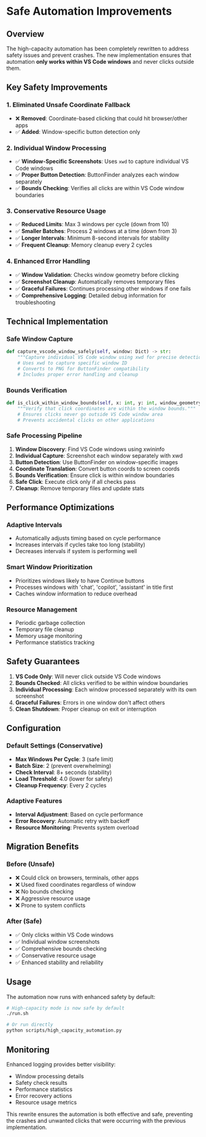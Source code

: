 # Safe Automation Improvements

## Overview
The high-capacity automation has been completely rewritten to address safety issues and prevent crashes. The new implementation ensures that automation **only works within VS Code windows** and never clicks outside them.

## Key Safety Improvements

### 1. **Eliminated Unsafe Coordinate Fallback**
- ❌ **Removed**: Coordinate-based clicking that could hit browser/other apps
- ✅ **Added**: Window-specific button detection only

### 2. **Individual Window Processing**
- ✅ **Window-Specific Screenshots**: Uses `xwd` to capture individual VS Code windows
- ✅ **Proper Button Detection**: ButtonFinder analyzes each window separately
- ✅ **Bounds Checking**: Verifies all clicks are within VS Code window boundaries

### 3. **Conservative Resource Usage**
- ✅ **Reduced Limits**: Max 3 windows per cycle (down from 10)
- ✅ **Smaller Batches**: Process 2 windows at a time (down from 3)
- ✅ **Longer Intervals**: Minimum 8-second intervals for stability
- ✅ **Frequent Cleanup**: Memory cleanup every 2 cycles

### 4. **Enhanced Error Handling**
- ✅ **Window Validation**: Checks window geometry before clicking
- ✅ **Screenshot Cleanup**: Automatically removes temporary files
- ✅ **Graceful Failures**: Continues processing other windows if one fails
- ✅ **Comprehensive Logging**: Detailed debug information for troubleshooting

## Technical Implementation

### Safe Window Capture
```python
def capture_vscode_window_safely(self, window: Dict) -> str:
    """Capture individual VS Code window using xwd for precise detection."""
    # Uses xwd to capture specific window ID
    # Converts to PNG for ButtonFinder compatibility
    # Includes proper error handling and cleanup
```

### Bounds Verification
```python
def is_click_within_window_bounds(self, x: int, y: int, window_geometry: Dict) -> bool:
    """Verify that click coordinates are within the window bounds."""
    # Ensures clicks never go outside VS Code window area
    # Prevents accidental clicks on other applications
```

### Safe Processing Pipeline
1. **Window Discovery**: Find VS Code windows using xwininfo
2. **Individual Capture**: Screenshot each window separately with xwd
3. **Button Detection**: Use ButtonFinder on window-specific images
4. **Coordinate Translation**: Convert button coords to screen coords
5. **Bounds Verification**: Ensure click is within window boundaries
6. **Safe Click**: Execute click only if all checks pass
7. **Cleanup**: Remove temporary files and update stats

## Performance Optimizations

### Adaptive Intervals
- Automatically adjusts timing based on cycle performance
- Increases intervals if cycles take too long (stability)
- Decreases intervals if system is performing well

### Smart Window Prioritization
- Prioritizes windows likely to have Continue buttons
- Processes windows with 'chat', 'copilot', 'assistant' in title first
- Caches window information to reduce overhead

### Resource Management
- Periodic garbage collection
- Temporary file cleanup
- Memory usage monitoring
- Performance statistics tracking

## Safety Guarantees

1. **VS Code Only**: Will never click outside VS Code windows
2. **Bounds Checked**: All clicks verified to be within window boundaries
3. **Individual Processing**: Each window processed separately with its own screenshot
4. **Graceful Failures**: Errors in one window don't affect others
5. **Clean Shutdown**: Proper cleanup on exit or interruption

## Configuration

### Default Settings (Conservative)
- **Max Windows Per Cycle**: 3 (safe limit)
- **Batch Size**: 2 (prevent overwhelming)
- **Check Interval**: 8+ seconds (stability)
- **Load Threshold**: 4.0 (lower for safety)
- **Cleanup Frequency**: Every 2 cycles

### Adaptive Features
- **Interval Adjustment**: Based on cycle performance
- **Error Recovery**: Automatic retry with backoff
- **Resource Monitoring**: Prevents system overload

## Migration Benefits

### Before (Unsafe)
- ❌ Could click on browsers, terminals, other apps
- ❌ Used fixed coordinates regardless of window
- ❌ No bounds checking
- ❌ Aggressive resource usage
- ❌ Prone to system conflicts

### After (Safe)
- ✅ Only clicks within VS Code windows
- ✅ Individual window screenshots
- ✅ Comprehensive bounds checking
- ✅ Conservative resource usage
- ✅ Enhanced stability and reliability

## Usage

The automation now runs with enhanced safety by default:

```bash
# High-capacity mode is now safe by default
./run.sh

# Or run directly
python scripts/high_capacity_automation.py
```

## Monitoring

Enhanced logging provides better visibility:
- Window processing details
- Safety check results
- Performance statistics
- Error recovery actions
- Resource usage metrics

This rewrite ensures the automation is both effective and safe, preventing the crashes and unwanted clicks that were occurring with the previous implementation.
